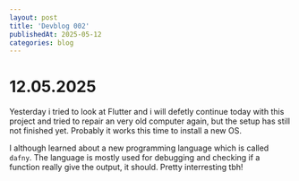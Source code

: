 ```yaml
---
layout: post
title: 'Devblog 002'
publishedAt: 2025-05-12
categories: blog
---
```


# 12.05.2025

Yesterday i tried to look at Flutter and i will defetly continue
today with this project and tried to repair an very old computer
again, but the setup has still not finished yet. Probably it works
this time to install a new OS.

I although learned about a new programming
language which is called `dafny`. The language is mostly used for
debugging and checking if a function really give the output, it should.
Pretty interresting tbh!
